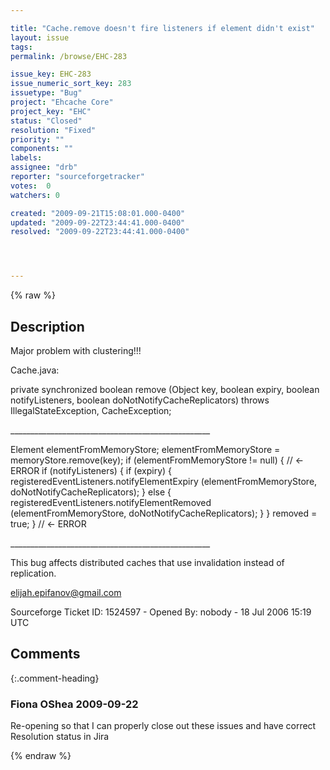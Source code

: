 ```yaml
---

title: "Cache.remove doesn't fire listeners if element didn't exist"
layout: issue
tags: 
permalink: /browse/EHC-283

issue_key: EHC-283
issue_numeric_sort_key: 283
issuetype: "Bug"
project: "Ehcache Core"
project_key: "EHC"
status: "Closed"
resolution: "Fixed"
priority: ""
components: ""
labels: 
assignee: "drb"
reporter: "sourceforgetracker"
votes:  0
watchers: 0

created: "2009-09-21T15:08:01.000-0400"
updated: "2009-09-22T23:44:41.000-0400"
resolved: "2009-09-22T23:44:41.000-0400"




---
```


{% raw %}

## Description

<div markdown="1" class="description">

Major problem with clustering!!!

Cache.java:

private synchronized boolean remove
(Object key, 
 boolean expiry,
 boolean notifyListeners,
 boolean doNotNotifyCacheReplicators)
  throws IllegalStateException, CacheException;

\_\_\_\_\_\_\_\_\_\_\_\_\_\_\_\_\_\_\_\_\_\_\_\_\_\_\_\_\_\_\_\_\_\_\_\_\_\_\_\_\_\_\_\_\_\_\_\_\_\_




Element elementFromMemoryStore;
elementFromMemoryStore = memoryStore.remove(key);
if (elementFromMemoryStore != null) \{ // <- ERROR
 if (notifyListeners) \{
  if (expiry) \{
   registeredEventListeners.notifyElementExpiry
(elementFromMemoryStore, doNotNotifyCacheReplicators);
  \} else \{
   registeredEventListeners.notifyElementRemoved
(elementFromMemoryStore, doNotNotifyCacheReplicators);
  \}
 \}
 removed = true;
\} // <- ERROR

\_\_\_\_\_\_\_\_\_\_\_\_\_\_\_\_\_\_\_\_\_\_\_\_\_\_\_\_\_\_\_\_\_\_\_\_\_\_\_\_\_\_\_\_\_\_\_\_\_\_

This bug affects distributed caches that use
invalidation instead of replication.

elijah.epifanov@gmail.com

Sourceforge Ticket ID: 1524597 - Opened By: nobody - 18 Jul 2006 15:19 UTC

</div>

## Comments


{:.comment-heading}
### **Fiona OShea** <span class="date">2009-09-22</span>

<div markdown="1" class="comment">

Re-opening so that I can properly close out these issues and have correct Resolution status in Jira

</div>



{% endraw %}
